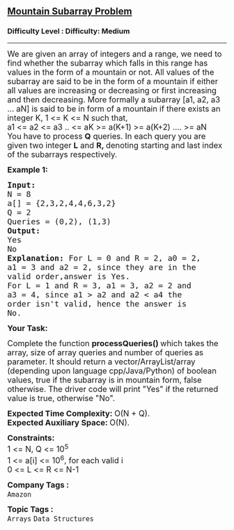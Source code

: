 <h2><a href="https://www.geeksforgeeks.org/problems/mountain-subarray-problem/1">Mountain Subarray Problem</a></h2><h3>Difficulty Level : Difficulty: Medium</h3><hr><div class="problems_problem_content__Xm_eO"><p><span style="font-size: 18px;">We are given an array of integers and a range, we need to find whether the subarray which falls in this range has values in the form of a mountain or not. All values of the subarray are said to be in the form of a mountain if either all values are increasing or decreasing or first increasing and then decreasing. More formally a subarray [a1, a2, a3 … aN] is said to be in form of a mountain if there exists an integer K, 1 &lt;= K &lt;= N such that,<br>a1 &lt;= a2 &lt;= a3 .. &lt;= aK &gt;= a(K+1) &gt;= a(K+2) …. &gt;= aN<br>You have to process <strong>Q</strong>&nbsp;queries. In each query you are given two integer <strong>L</strong> and <strong>R,&nbsp;</strong>denoting starting and last index of the subarrays respectively.</span></p>
<p><span style="font-size: 18px;"><strong>Example 1:</strong></span></p>
<pre><span style="font-size: 18px;"><strong>Input:
</strong>N = 8
a[] = {2,3,2,4,4,6,3,2}
Q = 2
Queries = (0,2), (1,3)
<strong>Output:
</strong>Yes
No<strong>
Explanation: </strong>For L = 0 and R = 2, a0 = 2,
a1 = 3 and a2 = 2, since they are in the
valid order,answer is Yes.
For L = 1 and R = 3, a1 = 3, a2 = 2 and
a3 = 4, since a1 &gt; a2 and a2 &lt; a4 the
order isn't valid, hence the answer is
No.</span>
</pre>
<p><span style="font-size: 18px;"><strong>Your Task:</strong></span></p>
<p><span style="font-size: 18px;">Complete the function&nbsp;<strong>processQueries()&nbsp;</strong>which takes the array, size of array queries and number of queries as parameter. It should return a vector/ArrayList/array (depending upon language cpp/Java/Python) of boolean values, true if the subarray is in mountain form, false otherwise. The driver code will print "Yes" if the returned value is true, otherwise "No".</span></p>
<p><span style="font-size: 18px;"><strong>Expected Time Complexity:&nbsp;</strong>O(N + Q).<br><strong>Expected Auxiliary Space:&nbsp;</strong>O(N).</span></p>
<p><span style="font-size: 18px;"><strong>Constraints:</strong><br>1 &lt;= N, Q &lt;= 10<sup>5</sup><br>1 &lt;= a[i] &lt;= 10<sup>6</sup>, for each valid i<br>0 &lt;= L &lt;= R &lt;= N-1</span></p></div><p><span style=font-size:18px><strong>Company Tags : </strong><br><code>Amazon</code>&nbsp;<br><p><span style=font-size:18px><strong>Topic Tags : </strong><br><code>Arrays</code>&nbsp;<code>Data Structures</code>&nbsp;